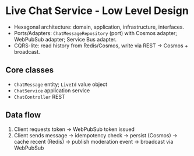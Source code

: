 # Live Chat Service - Low Level Design

- Hexagonal architecture: domain, application, infrastructure, interfaces.
- Ports/Adapters: `ChatMessageRepository` (port) with Cosmos adapter; WebPubSub adapter; Service Bus adapter.
- CQRS-lite: read history from Redis/Cosmos, write via REST -> Cosmos + broadcast.

## Core classes
- `ChatMessage` entity; `LiveId` value object
- `ChatService` application service
- `ChatController` REST

## Data flow
1. Client requests token -> WebPubSub token issued
2. Client sends message -> idempotency check -> persist (Cosmos) -> cache recent (Redis) -> publish moderation event -> broadcast via WebPubSub
